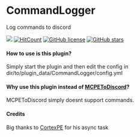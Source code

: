 # CommandLogger
 Log commands to discord

[![](https://poggit.pmmp.io/shield.state/CommandLogger)](https://poggit.pmmp.io/p/CommandLogger)
[![HitCount](http://hits.dwyl.com/mzztin/CommandLogger.svg)](http://hits.dwyl.com/mzztin/CommandLogger)
[![GitHub license](https://img.shields.io/github/license/mzztin/CommandLogger.svg)](https://github.com/mzztin/CommandLogger/blob/master/LICENSE)
[![GitHub stars](https://img.shields.io/github/stars/Nmzztin/CommandLogger.svg?style=social&label=Star&maxAge=2592000)](https://GitHub.com/mzztin/CommandLogger)
#### How to use is this plugin?
Simply start the plugin and then edit the config in dir/to/plugin_data/CommandLogger/config.yml

#### Why use this plugin instead of [MCPEToDiscord](https://github.com/JaxkDev/MCPEToDiscord)?
MCPEToDiscord simply doesnt support commands.

#### Credits
Big thanks to [CortexPE](https://github.com/CortexPE/DiscordWebhookAPI/blob/master/src/CortexPE/DiscordWebhookAPI/task/DiscordWebhookSendTask.php) for his async task